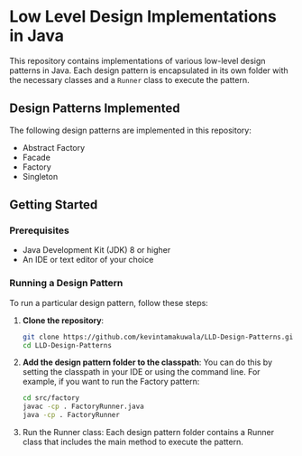 # Low Level Design Implementations in Java

This repository contains implementations of various low-level design patterns in Java. Each design pattern is encapsulated in its own folder with the necessary classes and a `Runner` class to execute the pattern.

## Design Patterns Implemented
The following design patterns are implemented in this repository:

- Abstract Factory
- Facade
- Factory
- Singleton

## Getting Started

### Prerequisites
- Java Development Kit (JDK) 8 or higher
- An IDE or text editor of your choice

### Running a Design Pattern
To run a particular design pattern, follow these steps:

1. **Clone the repository**:
   ```sh
   git clone https://github.com/kevintamakuwala/LLD-Design-Patterns.git
   cd LLD-Design-Patterns
   ```
2. **Add the design pattern folder to the classpath**:
   You can do this by setting the classpath in your IDE or using the command line. For example, if you want to run the Factory pattern:
   ```sh
   cd src/factory
   javac -cp . FactoryRunner.java
   java -cp . FactoryRunner
   ```
3. Run the Runner class:
   Each design pattern folder contains a Runner class that includes the main method to execute the pattern.
